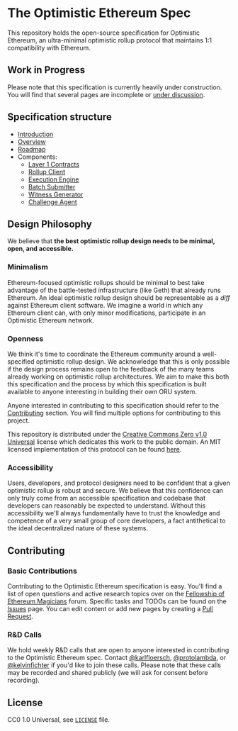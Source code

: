 # The Optimistic Ethereum Spec

This repository holds the open-source specification for Optimistic Ethereum, an ultra-minimal optimistic rollup protocol that maintains 1:1 compatibility with Ethereum.

## Work in Progress

Please note that this specification is currently heavily under construction.
You will find that several pages are incomplete or [under discussion](https://github.com/ethereum-optimism/optimistic-specs/issues).

## Specification structure

- [Introduction](./introduction.md)
- [Overview](./overview.md)
- [Roadmap](./roadmap.md)
- Components:
  - [Layer 1 Contracts](./components/layer1.md)
  - [Rollup Client](./components/rollup_client.md)
  - [Execution Engine](./components/exec_engine.md)
  - [Batch Submitter](./components/batch_submitter.md)
  - [Witness Generator](./components/witness_gen.md)
  - [Challenge Agent](./components/challenge_agent.md)

## Design Philosophy

We believe that **the best optimistic rollup design needs to be minimal, open, and accessible.**

### Minimalism

Ethereum-focused optimistic rollups should be minimal to best take advantage of the battle-tested infrastructure (like Geth) that already runs Ethereum.
An ideal optimistic rollup design should be representable as a *diff* against Ethereum client software.
We imagine a world in which any Ethereum client can, with only minor modifications, participate in an Optimistic Ethereum network.

### Openness

We think it's time to coordinate the Ethereum community around a well-specified optimistic rollup design.
We acknowledge that this is only possible if the design process remains open to the feedback of the many teams already working on optimistic rollup architectures.
We aim to make this both this specification and the process by which this specification is built available to anyone interesting in building their own ORU system.

Anyone interested in contributing to this specification should refer to the [Contributing](#contributing) section.
You will find multiple options for contributing to this project.

This repository is distributed under the [Creative Commons Zero v1.0 Universal](https://github.com/ethereum-optimism/optimistic-specs/blob/main/LICENSE) license which dedicates this work to the public domain.
An MIT licensed implementation of this protocol can be found [here](https://github.com/ethereum-optimism/optimism).

### Accessibility

Users, developers, and protocol designers need to be confident that a given optimistic rollup is robust and secure.
We believe that this confidence can only truly come from an accessible specification and codebase that developers can reasonably be expected to understand.
Without this accessibility we'll always fundamentally have to trust the knowledge and competence of a very small group of core developers, a fact antithetical to the ideal decentralized nature of these systems.

## Contributing
### Basic Contributions
Contributing to the Optimistic Ethereum specification is easy.
You'll find a list of open questions and active research topics over on the [Fellowship of Ethereum Magicians](https://ethereum-magicians.org) forum.
Specific tasks and TODOs can be found on the [Issues](https://github.com/ethereum-optimism/optimistic-specs/issues) page.
You can edit content or add new pages by creating a [Pull Request](https://github.com/ethereum-optimism/optimistic-specs/pulls).

### R&D Calls
We hold weekly R&D calls that are open to anyone interested in contributing to the Optimistic Ethereum spec.
Contact [@karlfloersch](https://twitter.com/karl_dot_tech/), [@protolambda](https://github.com/protolambda/), or [@kelvinfichter](https://twitter.com/kelvinfichter) if you'd like to join these calls.
Please note that these calls may be recorded and shared publicly (we will ask for consent before recording).

## License

CC0 1.0 Universal, see [`LICENSE`](./LICENSE) file.
